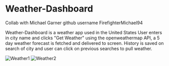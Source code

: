 # Weather-Dashboard
Collab with Michael Garner  github username 
FirefighterMichael94

Weather-Dashboard is a weather app used in the United States
User enters in city name and clicks "Get Weather"
using the openweathermap API, a 5 day weather forecast is fetched and delivered to screen.
History is saved on search of city and user can click on previous searches to pull weather.

![Weather1](https://github.com/Overam23/Weather-Dashboard/assets/151860154/3163b939-fd41-4cc3-9bef-c54fc3cf2658)
![Weather2](https://github.com/Overam23/Weather-Dashboard/assets/151860154/620a7ee8-607e-4c6f-bb56-c3f5525c2cb1)
